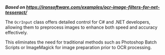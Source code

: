 ***Based on <https://ironsoftware.com/examples/ocr-image-filters-for-net-tesseract/>***

The `OcrInput` class offers detailed control for C# and .NET developers, allowing them to preprocess images to enhance both speed and accuracy effectively. 

This eliminates the need for traditional methods such as Photoshop Batch Scripts or ImageMagick for image preparation prior to OCR processing.